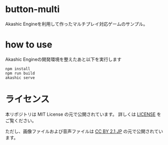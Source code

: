 # button-multi

Akashic Engineを利用して作ったマルチプレイ対応ゲームのサンプル。

# how to use
Akashic Engineの開発環境を整えたあと以下を実行します

```
npm install
npm run build
akashic serve
```

# ライセンス

本リポジトリは MIT License の元で公開されています。
詳しくは [LICENSE](./LICENSE) をご覧ください。

ただし、画像ファイルおよび音声ファイルは
[CC BY 2.1 JP](https://creativecommons.org/licenses/by/2.1/jp/) の元で公開されています。
